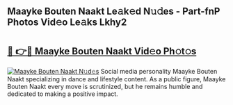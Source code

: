 ## Maayke Bouten Naakt Le𝚊k𝚎d N𝚞𝚍es - Part-fnP Photos Vid𝚎o Le𝚊ks Lkhy2

# <h2><a href="http://fbaxw7j.evod.top/?m=Maayke+Bouten+Naakt">🔗 👉🔴 Maayke Bouten Naakt Vid𝚎o Ph𝚘t𝚘s</a></h2>

[![Maayke Bouten Naakt N𝚞d𝚎s](https://i.imgur.com/8V9OHl7.gif)](http://fbaxw7j.evod.top/?m=Maayke+Bouten+Naakt)
Social media personality Maayke Bouten Naakt specializing in dance and lifestyle content. As a public figure, Maayke Bouten Naakt every move is scrutinized, but he remains humble and dedicated to making a positive impact. 
